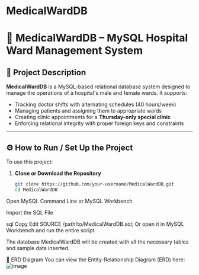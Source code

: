 # MedicalWardDB
# 🏥 MedicalWardDB – MySQL Hospital Ward Management System

## 📘 Project Description

**MedicalWardDB** is a MySQL-based relational database system designed to manage the operations of a hospital's male and female wards. It supports:

- Tracking doctor shifts with alternating schedules (40 hours/week)
- Managing patients and assigning them to appropriate wards
- Creating clinic appointments for a **Thursday-only special clinic**
- Enforcing relational integrity with proper foreign keys and constraints

---

## ⚙️ How to Run / Set Up the Project

To use this project:

1. **Clone or Download the Repository**
   ```bash
   git clone https://github.com/your-username/MedicalWardDB.git
   cd MedicalWardDB
Open MySQL Command Line or MySQL Workbench

Import the SQL File

sql
Copy
Edit
SOURCE /path/to/MedicalWardDB.sql;
Or open it in MySQL Workbench and run the entire script.

The database MedicalWardDB will be created with all the necessary tables and sample data inserted.

🧩 ERD Diagram
You can view the Entity-Relationship Diagram (ERD) here:
![image](https://github.com/user-attachments/assets/35c2fb55-e09d-41d3-9fe2-6ec4a258847d)





